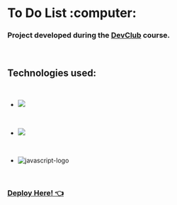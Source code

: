 <h1> To Do List :computer:  </h1>
<h3>Project developed during the <a href="https://rodolfomori.com.br/devclub/">DevClub</a> course.</h3>

<br>

<h2>Technologies used:</h2>
<br>

- <img src="https://img.shields.io/badge/HTML-239120?style=for-the-badge&logo=html5&logoColor=white">

<br>

- <img src="https://img.shields.io/badge/CSS-239120?&style=for-the-badge&logo=css3&logoColor=white">

<br>

- <img src="https://img.shields.io/badge/JavaScript-F7DF1E?style=for-the-badge&logo=javascript&logoColor=black" alt="javascript-logo"/>

<br>

<h3><a href="https://afrguilherme.github.io/To-Do-List/">Deploy Here! 👈</a></h3>
